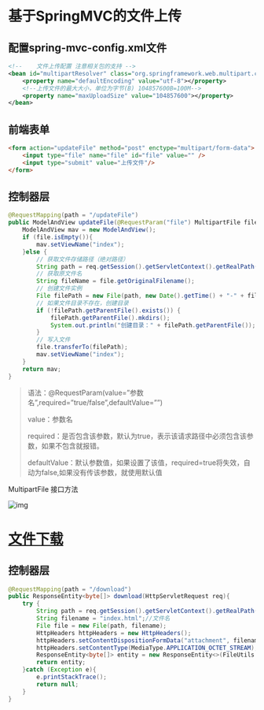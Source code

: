 # 基于SpringMVC的文件上传

## 配置spring-mvc-config.xml文件

```xml
<!--    文件上传配置 注意相关包的支持 -->
<bean id="multipartResolver" class="org.springframework.web.multipart.commons.CommonsMultipartResolver">
    <property name="defaultEncoding" value="utf-8"></property>
    <!--上传文件的最大大小，单位为字节(B) 104857600B=100M-->
    <property name="maxUploadSize" value="104857600"></property>
</bean>
```

## 前端表单

```html
<form action="updateFile" method="post" enctype="multipart/form-data">
    <input type="file" name="file" id="file" value="" />
    <input type="submit" value="上传文件"/>
</form>
```

## 控制器层

```java
@RequestMapping(path = "/updateFile")
public ModelAndView updateFile(@RequestParam("file") MultipartFile file, HttpServletRequest req) throws IllegalStateException, IOException {
    ModelAndView mav = new ModelAndView();
    if (file.isEmpty()){
        mav.setViewName("index");
    }else {
        // 获取文件存储路径（绝对路径）
        String path = req.getSession().getServletContext().getRealPath("/WEB-INF/file");
        // 获取原文件名
        String fileName = file.getOriginalFilename();
        // 创建文件实例
        File filePath = new File(path, new Date().getTime() + "-" + fileName);
        // 如果文件目录不存在，创建目录
        if (!filePath.getParentFile().exists()) {
            filePath.getParentFile().mkdirs();
            System.out.println("创建目录：" + filePath.getParentFile());
        }
        // 写入文件
        file.transferTo(filePath);
        mav.setViewName("index");
    }
    return mav;
}
```

> 语法：@RequestParam(value=”参数名”,required=”true/false”,defaultValue=””)
>
> value：参数名
>
> required：是否包含该参数，默认为true，表示该请求路径中必须包含该参数，如果不包含就报错。
>
> defaultValue：默认参数值，如果设置了该值，required=true将失效，自动为false,如果没有传该参数，就使用默认值

MultipartFile 接口方法

![img](https://img2018.cnblogs.com/blog/1121080/201905/1121080-20190525201042265-1796182099.png)

# [文件下载](https://www.cnblogs.com/chengxuxiaoyuan/p/12329145.html)

## 控制器层

```java
@RequestMapping(path = "/download")
public ResponseEntity<byte[]> download(HttpServletRequest req){
    try {
        String path = req.getSession().getServletContext().getRealPath("");//文件目录
        String filename = "index.html";//文件名
        File file = new File(path, filename);
        HttpHeaders httpHeaders = new HttpHeaders();
        httpHeaders.setContentDispositionFormData("attachment", filename);
        httpHeaders.setContentType(MediaType.APPLICATION_OCTET_STREAM);
        ResponseEntity<byte[]> entity = new ResponseEntity<>(FileUtils.readFileToByteArray(file), httpHeaders, HttpStatus.OK);
        return entity;
    }catch (Exception e){
        e.printStackTrace();
        return null;
    }
}
```
